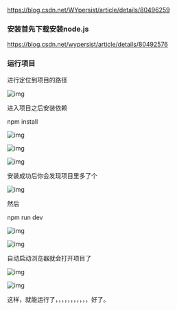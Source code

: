 https://blog.csdn.net/WYpersist/article/details/80496259



### **安装首先下载安装node.js**

https://blog.csdn.net/wypersist/article/details/80492576

### **运行项目**

进行定位到项目的路径

![img](https://img-blog.csdn.net/20180529144713887?watermark/2/text/aHR0cHM6Ly9ibG9nLmNzZG4ubmV0L1dZcGVyc2lzdA==/font/5a6L5L2T/fontsize/400/fill/I0JBQkFCMA==/dissolve/70)

进入项目之后安装依赖

npm install  

![img](https://img-blog.csdn.net/20180529144724911?watermark/2/text/aHR0cHM6Ly9ibG9nLmNzZG4ubmV0L1dZcGVyc2lzdA==/font/5a6L5L2T/fontsize/400/fill/I0JBQkFCMA==/dissolve/70)

![img](https://img-blog.csdn.net/20180529144732511?watermark/2/text/aHR0cHM6Ly9ibG9nLmNzZG4ubmV0L1dZcGVyc2lzdA==/font/5a6L5L2T/fontsize/400/fill/I0JBQkFCMA==/dissolve/70)

![img](https://img-blog.csdn.net/20180529144746611?watermark/2/text/aHR0cHM6Ly9ibG9nLmNzZG4ubmV0L1dZcGVyc2lzdA==/font/5a6L5L2T/fontsize/400/fill/I0JBQkFCMA==/dissolve/70)





安装成功后你会发现项目里多了个

![img](https://img-blog.csdn.net/20180529144754629?watermark/2/text/aHR0cHM6Ly9ibG9nLmNzZG4ubmV0L1dZcGVyc2lzdA==/font/5a6L5L2T/fontsize/400/fill/I0JBQkFCMA==/dissolve/70)

然后

npm run dev

![img](https://img-blog.csdn.net/20180529144803150?watermark/2/text/aHR0cHM6Ly9ibG9nLmNzZG4ubmV0L1dZcGVyc2lzdA==/font/5a6L5L2T/fontsize/400/fill/I0JBQkFCMA==/dissolve/70)

![img](https://img-blog.csdn.net/2018052914481123?watermark/2/text/aHR0cHM6Ly9ibG9nLmNzZG4ubmV0L1dZcGVyc2lzdA==/font/5a6L5L2T/fontsize/400/fill/I0JBQkFCMA==/dissolve/70)



自动启动浏览器就会打开项目了

 ![img](https://img-blog.csdn.net/20180529144817754?watermark/2/text/aHR0cHM6Ly9ibG9nLmNzZG4ubmV0L1dZcGVyc2lzdA==/font/5a6L5L2T/fontsize/400/fill/I0JBQkFCMA==/dissolve/70)



![img](https://img-blog.csdn.net/2018052914482446?watermark/2/text/aHR0cHM6Ly9ibG9nLmNzZG4ubmV0L1dZcGVyc2lzdA==/font/5a6L5L2T/fontsize/400/fill/I0JBQkFCMA==/dissolve/70) 

这样，就能运行了，，，，，，，，，，，好了。